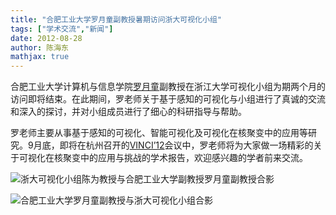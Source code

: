 ```yaml
---
title: "合肥工业大学罗月童副教授暑期访问浙大可视化小组"
tags: ["学术交流","新闻"]
date: 2012-08-28
author: 陈海东        
mathjax: true
---
```



合肥工业大学计算机与信息学院[罗月童](http://cadcg.hfut.edu.cn/luoyuetong.php)副教授在浙江大学可视化小组为期两个月的访问即将结束。在此期间，罗老师关于基于感知的可视化与小组进行了真诚的交流和深入的探讨，并对小组成员进行了细心的科研指导与帮助。

罗老师主要从事基于感知的可视化、智能可视化及可视化在核聚变中的应用等研究。9月底，即将在杭州召开的[VINCI’12](http://www.cad.zju.edu.cn/home/chenwei/VINCI2012/)会议中，罗老师将为大家做一场精彩的关于可视化在核聚变中的应用与挑战的学术报告，欢迎感兴趣的学者前来交流。

![浙大可视化小组陈为教授与合肥工业大学副教授罗月童副教授合影](http://www.cad.zju.edu.cn/home/vagblog/wp-content/uploads/2012/08/ChenweiAndLuoyuetong.jpg)

![合肥工业大学罗月童副教授与浙大可视化小组合影](http://www.cad.zju.edu.cn/home/vagblog/wp-content/uploads/2012/08/LuoyuetongAndVag.jpg)